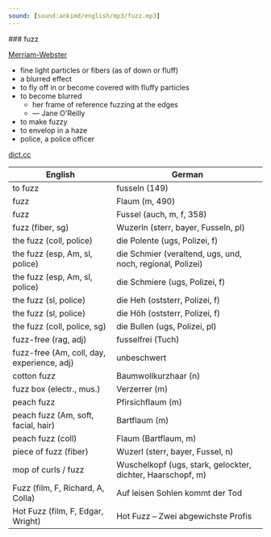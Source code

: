 ```yaml
---
sound: [sound:ankimd/english/mp3/fuzz.mp3]
---
```


\### fuzz

[Merriam-Webster](https://www.merriam-webster.com/dictionary/fuzz)

- fine light particles or fibers (as of down or fluff)
- a blurred effect
- to fly off in or become covered with fluffy particles
- to become blurred
    - her frame of reference fuzzing at the edges
    - — Jane O'Reilly
- to make fuzzy
- to envelop in a haze
- police, a police officer

[dict.cc](https://www.dict.cc/fuzz)

| English        | German       |
| -------------- | ------------ |
| to fuzz | fusseln (149) |
| fuzz | Flaum (m, 490) |
| fuzz | Fussel (auch, m, f, 358) |
| fuzz (fiber, sg) | Wuzerln (sterr, bayer, Fusseln, pl) |
| the fuzz (coll, police) | die Polente (ugs, Polizei, f) |
| the fuzz (esp, Am, sl, police) | die Schmier (veraltend, ugs, und, noch, regional, Polizei) |
| the fuzz (esp, Am, sl, police) | die Schmiere (ugs, Polizei, f) |
| the fuzz (sl, police) | die Heh (oststerr, Polizei, f) |
| the fuzz (sl, police) | die Höh (oststerr, Polizei, f) |
| the fuzz (coll, police, sg) | die Bullen (ugs, Polizei, pl) |
| fuzz-free (rag, adj) | fusselfrei (Tuch) |
| fuzz-free (Am, coll, day, experience, adj) | unbeschwert |
| cotton fuzz | Baumwollkurzhaar (n) |
| fuzz box (electr., mus.) | Verzerrer (m) |
| peach fuzz | Pfirsichflaum (m) |
| peach fuzz (Am, soft, facial, hair) | Bartflaum (m) |
| peach fuzz (coll) | Flaum (Bartflaum, m) |
| piece of fuzz (fiber) | Wuzerl (sterr, bayer, Fussel, n) |
| mop of curls / fuzz | Wuschelkopf (ugs, stark, gelockter, dichter, Haarschopf, m) |
| Fuzz (film, F, Richard, A, Colla) | Auf leisen Sohlen kommt der Tod |
| Hot Fuzz (film, F, Edgar, Wright) | Hot Fuzz – Zwei abgewichste Profis |
